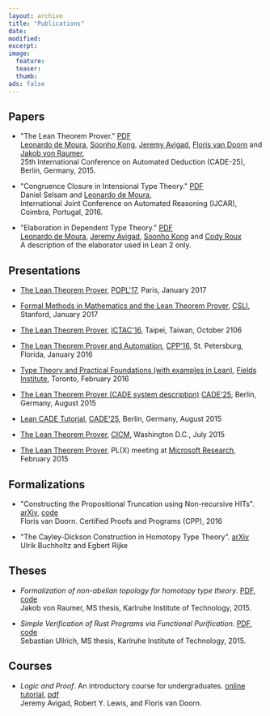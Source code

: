 ```yaml
---
layout: archive
title: "Publications"
date:
modified:
excerpt:
image:
  feature:
  teaser:
  thumb:
ads: false
---
```


## Papers

- "The Lean Theorem Prover." [PDF](/papers/system.pdf)<br />
  [Leonardo de Moura][leo], [Soonho Kong][soonho], [Jeremy Avigad][jeremy], [Floris van Doorn][floris] and [Jakob von Raumer][jakob],<br />25th International Conference on Automated Deduction (CADE-25), Berlin, Germany, 2015.

- "Congruence Closure in Intensional Type Theory." [PDF](/papers/congr.pdf)<br />
  Daniel Selsam and [Leonardo de Moura][leo], <br />
  International Joint Conference on Automated Reasoning (IJCAR), Coimbra, Portugal, 2016.

- "Elaboration in Dependent Type Theory." [PDF][constr] <br />
  [Leonardo de Moura][leo], [Jeremy Avigad][jeremy], [Soonho Kong][soonho] and [Cody Roux][cody]<br />
  A description of the elaborator used in Lean 2 only.

[leo]: http://research.microsoft.com/en-us/um/people/leonardo
[soonho]: http://www.cs.cmu.edu/~soonhok
[jeremy]: http://www.andrew.cmu.edu/user/avigad
[floris]: http://www.contrib.andrew.cmu.edu/~fpv
[jakob]: http://von-raumer.de/
[cody]: http://www.andrew.cmu.edu/user/croux
[constr]: http://arxiv.org/abs/1505.04324

## Presentations

- [The Lean Theorem Prover](http://leanprover.github.io/presentations/20170116_POPL), [POPL'17](http://popl17.sigplan.org/), Paris, January 2017

- [Formal Methods in Mathematics and the Lean Theorem Prover](http://leanprover.github.io/talks/stanford2017.pdf), [CSLI](https://www-csli.stanford.edu/), Stanford, January 2017

- [The Lean Theorem Prover](http://leanprover.github.io/presentations/20161024_ICTAC), [ICTAC'16](http://cc.ee.ntu.edu.tw/~ictac2016), Taipei, Taiwan, October 2106

- [The Lean Theorem Prover and Automation](http://leanprover.github.io/presentations/20160119_CPP), [CPP'16](https://people.csail.mit.edu/adamc/cpp16/index.html), St. Petersburg, Florida, January 2016

- [Type Theory and Practical Foundations (with examples in Lean)](http://www.andrew.cmu.edu/user/avigad/Talks/fields_type_theory.pdf), [Fields Institute](http://www.fields.utoronto.ca/), Toronto, February 2016

- [The Lean Theorem Prover (CADE system description)](http://leanprover.github.io/presentations/20150807_CADE) [CADE'25](http://conference.mi.fu-berlin.de/cade-25/home), Berlin, Germany, August 2015

- [Lean CADE Tutorial](http://leanprover.github.io/presentations/20150803_CADE), [CADE'25](http://conference.mi.fu-berlin.de/cade-25/home), Berlin, Germany, August 2015

- [The Lean Theorem Prover](http://leanprover.github.io/presentations/20150717_CICM), [CICM](http://cicm-conference.org/2015/cicm.php), Washington D.C., July 2015

- [The Lean Theorem Prover](http://leanprover.github.io/presentations/20150218_MSR), PL(X) meeting at <a href="http://research.microsoft.com/en-us/groups/rise/">Microsoft Research</a>, February 2015

## Formalizations

- "Constructing the Propositional Truncation using Non-recursive HITs".
  [arXiv](https://arxiv.org/abs/1512.02274),
  [code](https://github.com/fpvandoorn/leansnippets/blob/master/cpp.hlean)<br />
  Floris van Doorn.  Certified Proofs and Programs (CPP), 2016

- "The Cayley-Dickson Construction in Homotopy Type Theory".
  [arXiv](https://arxiv.org/abs/1610.01134)<br />
  Ulrik Buchholtz and Egbert Rijke

## Theses

- *Formalization of non-abelian topology for homotopy type theory*.
  [PDF](http://von-raumer.de/msc-thesis.pdf), [code](https://github.com/javra/msc-thesis)<br />
  Jakob von Raumer, MS thesis, Karlruhe Institute of Technology, 2015.

- *Simple Verification of Rust Programs via Functional Purification*.
  [PDF](https://github.com/Kha/masters-thesis/blob/master/main.pdf), [code](https://github.com/Kha/electrolysis)<br />
  Sebastian Ullrich, MS thesis, Karlruhe Institute of Technology, 2015.

## Courses

- *Logic and Proof*. An introductory course for undergraduates.
  [online tutorial](../../logic_and_proof),
  [pdf](../../logic_and_proof/logic_and_proof.pdf)<br />
  Jeremy Avigad, Robert Y. Lewis, and Floris van Doorn.
